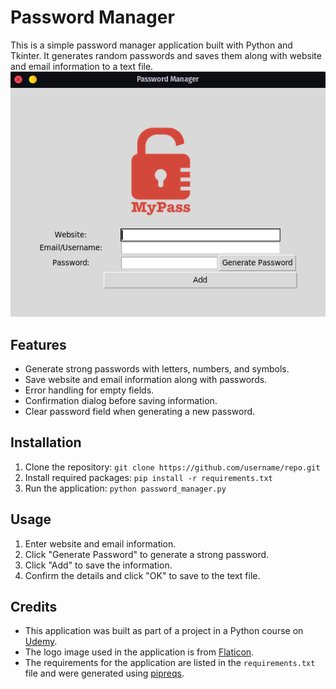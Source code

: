 # Password Manager

This is a simple password manager application built with Python and Tkinter. It generates random passwords and saves them along with website and email information to a text file. 
![python_password_manager_screenshot.png](python_password_manager_screenshot.png)
## Features
- Generate strong passwords with letters, numbers, and symbols.
- Save website and email information along with passwords.
- Error handling for empty fields.
- Confirmation dialog before saving information.
- Clear password field when generating a new password.

## Installation
1. Clone the repository: `git clone https://github.com/username/repo.git`
2. Install required packages: `pip install -r requirements.txt`
3. Run the application: `python password_manager.py`

## Usage
1. Enter website and email information.
2. Click "Generate Password" to generate a strong password.
3. Click "Add" to save the information.
4. Confirm the details and click "OK" to save to the text file.

## Credits
- This application was built as part of a project in a Python course on [Udemy](https://www.udemy.com/course/100-days-of-code/).
- The logo image used in the application is from [Flaticon](https://www.flaticon.com/).
- The requirements for the application are listed in the `requirements.txt` file and were generated using [pipreqs](https://github.com/bndr/pipreqs).